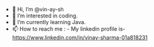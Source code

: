 - 👋 Hi, I’m @vin-ay-sh
- 👀 I’m interested in coding.
- 🌱 I’m currently learning Java.
- 📫 How to reach me : - My linkedin profile is-https://www.linkedin.com/in/vinay-sharma-01a818231

<!---
vin-ay-sh/vin-ay-sh is a ✨ special ✨ repository because its `README.md` (this file) appears on your GitHub profile.
You can click the Preview link to take a look at your changes.
--->

